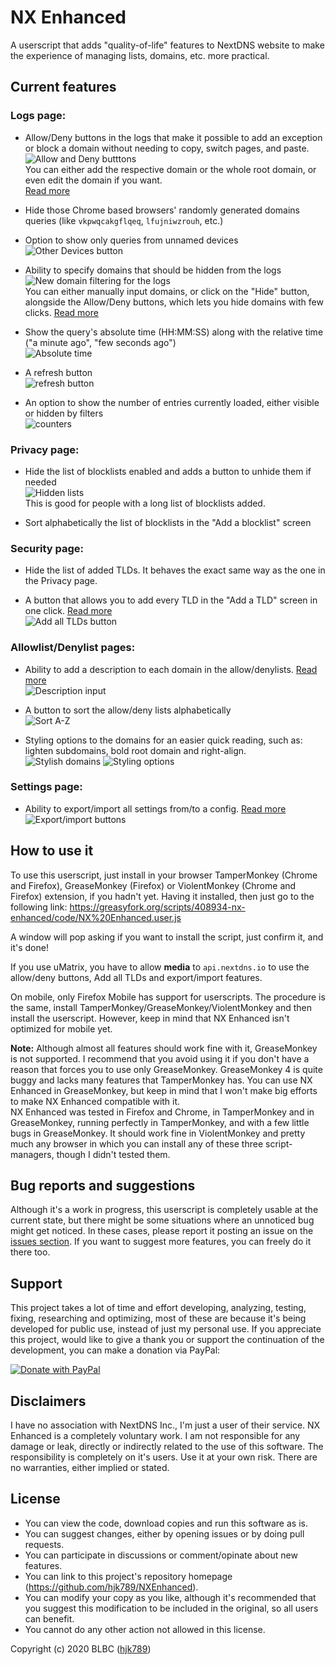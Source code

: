 # NX Enhanced
A userscript that adds "quality-of-life" features to NextDNS website to make the experience of managing lists, domains, etc. more practical.

## Current features

### Logs page:

- Allow/Deny buttons in the logs that make it possible to add an exception or block a domain without needing to copy, switch pages, and paste.   
![Allow and Deny butttons](https://i.imgur.com/3XNMUi1.png)    
You can either add the respective domain or the whole root domain, or even edit the domain if you want.   
[Read more](https://github.com/hjk789/NXEnhanced/wiki#an-allowdeny-button-for-each-log-entry)

- Hide those Chrome based browsers' randomly generated domains queries (like `vkpwqcakgflqeq`, `lfujniwzrouh`, etc.)

- Option to show only queries from unnamed devices   
![Other Devices button](https://i.imgur.com/V7HFiJL.png)      

- Ability to specify domains that should be hidden from the logs 
![New domain filtering for the logs](https://i.imgur.com/cdbwwaJ.png)        
You can either manually input domains, or click on the "Hide" button, alongside the Allow/Deny buttons, which lets you hide domains with few clicks.  [Read more](https://github.com/hjk789/NXEnhanced/wiki#ability-to-specify-domains-that-should-be-hidden-from-the-logs)

- Show the query's absolute time (HH:MM:SS) along with the relative time ("a minute ago", "few seconds ago")   
![Absolute time](https://i.imgur.com/I3pGNL8.png)    

- A refresh button    
![refresh button](https://i.imgur.com/yBEo3mV.png)

- An option to show the number of entries currently loaded, either visible or hidden by filters    
![counters](https://i.imgur.com/jj9Cbp2.png)

### Privacy page:

- Hide the list of blocklists enabled and adds a button to unhide them if needed    
![Hidden lists](https://i.imgur.com/JQ4JOdN.png)    
This is good for people with a long list of blocklists added.

- Sort alphabetically the list of blocklists in the "Add a blocklist" screen

### Security page:

- Hide the list of added TLDs. It behaves the exact same way as the one in the Privacy page.

- A button that allows you to add every TLD in the "Add a TLD" screen in one click. [Read more](https://github.com/hjk789/NXEnhanced/wiki#a-button-that-allows-you-to-add-every-tld-in-the-add-a-tld-screen-in-one-click)   
![Add all TLDs button](https://i.imgur.com/PDlYlF1.png)     

### Allowlist/Denylist pages:

- Ability to add a description to each domain in the allow/denylists. [Read more](https://github.com/hjk789/NXEnhanced/wiki#ability-to-add-a-description-to-each-domain-in-the-denyallow-lists)   
![Description input](https://i.imgur.com/TqlKWxr.png)    

- A button to sort the allow/deny lists alphabetically   
![Sort A-Z](https://i.imgur.com/gKWSagQ.png)    

- Styling options to the domains for an easier quick reading, such as: lighten subdomains, bold root domain and right-align.   
![Stylish domains](https://i.imgur.com/czNmQqB.png)
![Styling options](https://i.imgur.com/Iiernta.png)

### Settings page:

- Ability to export/import all settings from/to a config. [Read more](https://github.com/hjk789/NXEnhanced/wiki#ability-to-exportimport-all-settings-fromto-a-config)   
![Export/import buttons](https://i.imgur.com/2oEl8t2.png)    


## How to use it

To use this userscript, just install in your browser TamperMonkey (Chrome and Firefox), GreaseMonkey (Firefox) or ViolentMonkey (Chrome and Firefox) extension, if you hadn't yet. Having it installed, then just go to the following link: https://greasyfork.org/scripts/408934-nx-enhanced/code/NX%20Enhanced.user.js

A window will pop asking if you want to install the script, just confirm it, and it's done! 

If you use uMatrix, you have to allow **media** to `api.nextdns.io` to use the allow/deny buttons, Add all TLDs and export/import features.

On mobile, only Firefox Mobile has support for userscripts. The procedure is the same, install TamperMonkey/GreaseMonkey/ViolentMonkey and then install the userscript. However, keep in mind that NX Enhanced isn't optimized for mobile yet.

**Note:** Although almost all features should work fine with it, GreaseMonkey is not supported. I recommend that you avoid using it if you don't have a reason that forces you to use only GreaseMonkey. GreaseMonkey 4 is quite buggy and lacks many features that TamperMonkey has. You can use NX Enhanced in GreaseMonkey, but keep in mind that I won't make big efforts to make NX Enhanced compatible with it.    
NX Enhanced was tested in Firefox and Chrome, in TamperMonkey and in GreaseMonkey, running perfectly in TamperMonkey, and with a few little bugs in GreaseMonkey. It should work fine in ViolentMonkey and pretty much any browser in which you can install any of these three script-managers, though I didn't tested them.

## Bug reports and suggestions

Although it's a work in progress, this userscript is completely usable at the current state, but there might be some situations where an unnoticed bug might get noticed. In these cases, please report it posting an issue on the [issues section](https://github.com/hjk789/NXEnhanced/issues). If you want to suggest more features, you can freely do it there too.

## Support

This project takes a lot of time and effort developing, analyzing, testing, fixing, researching and optimizing, most of these are because it's being developed for public use, instead of just my personal use. If you appreciate this project, would like to give a thank you or support the continuation of the development, you can make a donation via PayPal:

[![Donate with PayPal](https://www.paypalobjects.com/en_US/i/btn/btn_donate_LG.gif)](https://www.paypal.com/cgi-bin/webscr?cmd=_s-xclick&hosted_button_id=CK5BFYUP9TWBJ&source=url)

## Disclaimers

I have no association with NextDNS Inc., I'm just a user of their service. NX Enhanced is a completely voluntary work. I am not responsible for any damage or leak, directly or indirectly related to the use of this software. The responsibility is completely on it's users. Use it at your own risk. There are no warranties, either implied or stated.

## License

- You can view the code, download copies and run this software as is.
- You can suggest changes, either by opening issues or by doing pull requests. 
- You can participate in discussions or comment/opinate about new features.
- You can link to this project's repository homepage (https://github.com/hjk789/NXEnhanced). 
- You can modify your copy as you like, although it's recommended that you suggest this modification to be included in the original, so all users can benefit.
- You cannot do any other action not allowed in this license.  

Copyright (c) 2020 BLBC ([hjk789](https://github.com/hjk789))
